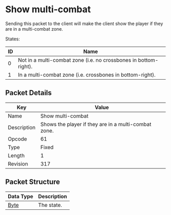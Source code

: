 # Show multi-combat
Sending this packet to the client will make the client show the player if they are in a multi-combat zone.

States:

| ID | Name |
|--|--|
| 0 | Not in a multi-combat zone (i.e. no crossbones in bottom-right). |
| 1 | In a multi-combat zone (i.e. crossbones in bottom-right). |

## Packet Details
| Key | Value |
|--|--|
| Name | Show multi-combat |
| Description | Shows the player if they are in a multi-combat zone. |
| Opcode | 61 |
| Type | Fixed |
| Length | 1 |
| Revision | 317 |

## Packet Structure
| Data Type | Description |
|--|--|
| [Byte](/Data-Types.html#common-data-types) | The state. |
